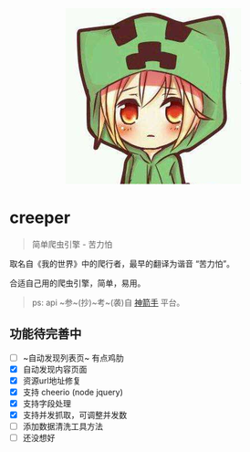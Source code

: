 <p align="center">
  <img src="logo.jpg" alt="creeper">
</p>

# creeper

> 简单爬虫引擎 - 苦力怕

取名自《我的世界》中的爬行者，最早的翻译为谐音 “苦力怕”。

合适自己用的爬虫引擎，简单，易用。

> ps: api ~参~(抄)~考~(袭)自 [神箭手](http://docs.shenjian.io/develop/crawler/quick-start.html) 平台。

## 功能待完善中

* [ ] ~自动发现列表页~ 有点鸡肋
* [x] 自动发现内容页面
* [x] 资源url地址修复
* [x] 支持 cheerio (node jquery)
* [x] 支持字段处理
* [x] 支持并发抓取，可调整并发数
* [ ] 添加数据清洗工具方法
* [ ] 还没想好

